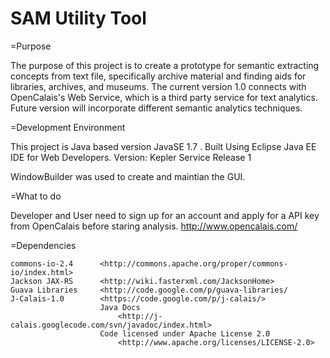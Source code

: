 SAM Utility Tool
=================

=Purpose

The purpose of this project is to create a prototype for semantic extracting concepts from text file,
specifically archive  material and finding aids for libraries, archives, and museums. The current 
version 1.0 connects with OpenCalais's Web Service, which is a third party service for text analytics. 
Future version will incorporate different semantic analytics techniques.  


=Development Environment

This project is Java based version JavaSE 1.7 . Built Using Eclipse Java EE IDE for Web Developers. 
Version: Kepler Service Release 1

WindowBuilder was used to create and maintian the GUI. 

	
=What to do 
	
Developer and User need to sign up for an account and apply for a API key from OpenCalais before staring analysis. 
	http://www.opencalais.com/

=Dependencies

	commons-io-2.4		<http://commons.apache.org/proper/commons-io/index.html> 
    Jackson JAX-RS    	<http://wiki.fasterxml.com/JacksonHome>
    Guava Libraries    	<http://code.google.com/p/guava-libraries/
    J-Calais-1.0     	<https://code.google.com/p/j-calais/>
    					Java Docs
    						<http://j-calais.googlecode.com/svn/javadoc/index.html>
    					Code licensed under Apache License 2.0 
    						<http://www.apache.org/licenses/LICENSE-2.0>